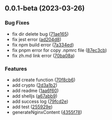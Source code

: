## 0.0.1-beta (2023-03-26)


### Bug Fixes

* fix dir delete bug ([71ae165](https://github.com/thomas-void0/fool-deploy/commit/71ae165074f1bc1b6ffa25ff956342889ae51634))
* fix jest error ([ad204d8](https://github.com/thomas-void0/fool-deploy/commit/ad204d87f62b551b19664a3294fc9176a6f7145b))
* fix npm build error ([7a334ed](https://github.com/thomas-void0/fool-deploy/commit/7a334ed2b3f5409d3dffab43d14cf0ef48975b19))
* fix pnpm error for copy .npmrc file ([87ec3cb](https://github.com/thomas-void0/fool-deploy/commit/87ec3cb2ddc07a9ef2301e709b9ab4845342b271))
* fix zh.md link error ([70ba08a](https://github.com/thomas-void0/fool-deploy/commit/70ba08aaf7bcc79b34896ac8bd7c96bd123060fd))


### Features

* add create function ([70f8cb6](https://github.com/thomas-void0/fool-deploy/commit/70f8cb6ae544a4ea4a4bb59f4faed79a63054906))
* add crypto ([2d3a1b2](https://github.com/thomas-void0/fool-deploy/commit/2d3a1b29adc2604a768255f3b3313deef0bc1572))
* add readme ([1aa6f60](https://github.com/thomas-void0/fool-deploy/commit/1aa6f605b0b10a8fde98ed4989048cd13a497393))
* add shelljs ([a67abb9](https://github.com/thomas-void0/fool-deploy/commit/a67abb9f0004f5d337c876afa2d2cf4bd5775999))
* add success log ([79fcd2e](https://github.com/thomas-void0/fool-deploy/commit/79fcd2e3b20c32c59067586b5e897daf699ec485))
* add test ([255929e](https://github.com/thomas-void0/fool-deploy/commit/255929ef57706a21b628e6bea63f112ec0e958d4))
* generateNginxContent ([4355f78](https://github.com/thomas-void0/fool-deploy/commit/4355f78ed8fb641acae5aafdc86a7d6dd43297f4))



